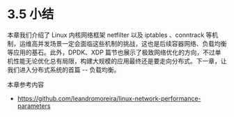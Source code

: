 # 3.5 小结

本章我们介绍了 Linux 内核网络框架 netfilter 以及 iptables 、conntrack 等机制，运维高并发场景一定会面临这些机制的挑战，这也是后续容器网络、负载均衡等应用的基石。此外，DPDK、XDP 篇节也展示了极致网络优化的方向，不过单机性能无论优化总有局限，构建大规模的应用最终还是要走向分布式。下一章，让我们进入分布式系统的首篇 -- 负载均衡。

本章参考内容

- https://github.com/leandromoreira/linux-network-performance-parameters